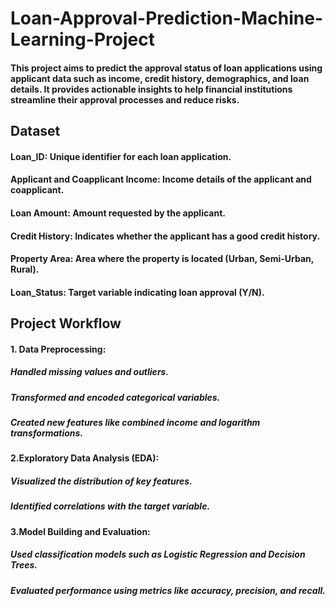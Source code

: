 # Loan-Approval-Prediction-Machine-Learning-Project

#### This project aims to predict the approval status of loan applications using applicant data such as income, credit history, demographics, and loan details. It provides actionable insights to help financial institutions streamline their approval processes and reduce risks.

## Dataset

#### Loan_ID: Unique identifier for each loan application.
#### Applicant and Coapplicant Income: Income details of the applicant and coapplicant.
#### Loan Amount: Amount requested by the applicant.
#### Credit History: Indicates whether the applicant has a good credit history.
#### Property Area: Area where the property is located (Urban, Semi-Urban, Rural).
#### Loan_Status: Target variable indicating loan approval (Y/N).


## Project Workflow

 #### 1. Data Preprocessing:
##### Handled missing values and outliers.
##### Transformed and encoded categorical variables.
##### Created new features like combined income and logarithm transformations.

#### 2.Exploratory Data Analysis (EDA):
##### Visualized the distribution of key features.
##### Identified correlations with the target variable.

#### 3.Model Building and Evaluation:
##### Used classification models such as Logistic Regression and Decision Trees.
##### Evaluated performance using metrics like accuracy, precision, and recall.
